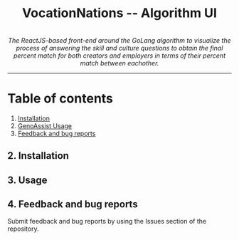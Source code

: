 <div align="center">
    <h1>VocationNations -- Algorithm UI</h1>
    <br /><i>The ReactJS-based front-end around the GoLang algorithm to visualize the process of answering the skill and culture questions to obtain the final percent match for both creators and employers in terms of their percent match between eachother.</i><br>
</div>

---

# Table of contents

1. [Installation](#2-installation)
1. [GenoAssist Usage](#3-usage)
1. [Feedback and bug reports](#4-feedback-and-bug-reports)


## 2. Installation

## 3. Usage

## 4. Feedback and bug reports

Submit feedback and bug reports by using the Issues section of the repository.


